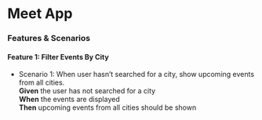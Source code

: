 # Meet App
### Features & Scenarios
#### Feature 1: Filter Events By City
* Scenario 1: When user hasn’t searched for a city, show upcoming events from all cities.  
  **Given** the user has not searched for a city  
  **When** the events are displayed  
  **Then** upcoming events from all cities should be shown  
 
  
